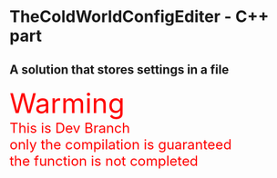 # TheColdWorldConfigEditer - C++ part
## A solution that stores settings in a file

<font color="red" size="50">Warming</font><br>
<font color="red" size="5">This is Dev Branch<br>only the compilation is guaranteed<br> the function is not completed</font>